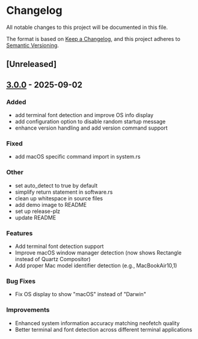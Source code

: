 # Changelog

All notable changes to this project will be documented in this file.

The format is based on [Keep a Changelog](https://keepachangelog.com/en/1.0.0/),
and this project adheres to [Semantic Versioning](https://semver.org/spec/v2.0.0.html).

## [Unreleased]

## [3.0.0](https://github.com/jorgegonzalez/rice/compare/v2.0.0...v3.0.0) - 2025-09-02

### Added

- add terminal font detection and improve OS info display
- add configuration option to disable random startup message
- enhance version handling and add version command support

### Fixed

- add macOS specific command import in system.rs

### Other

- set auto_detect to true by default
- simplify return statement in software.rs
- clean up whitespace in source files
- add demo image to README
- set up release-plz
- update README

### Features
- Add terminal font detection support
- Improve macOS window manager detection (now shows Rectangle instead of Quartz Compositor)
- Add proper Mac model identifier detection (e.g., MacBookAir10,1)

### Bug Fixes  
- Fix OS display to show "macOS" instead of "Darwin"

### Improvements
- Enhanced system information accuracy matching neofetch quality
- Better terminal and font detection across different terminal applications